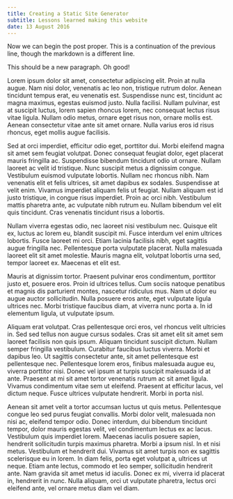 ```yaml
---
title: Creating a Static Site Generator
subtitle: Lessons learned making this website
date: 13 August 2016
---
```

Now we can begin the post proper.
This is a continuation of the previous line, though the markdown is a different
line.

This should be a new paragraph.  Oh good!

Lorem ipsum dolor sit amet, consectetur adipiscing elit. Proin at nulla augue.
Nam nisi dolor, venenatis ac leo non, tristique rutrum dolor. Aenean tincidunt
tempus erat, eu venenatis est. Suspendisse nunc est, tincidunt ac magna
maximus, egestas euismod justo. Nulla facilisi. Nullam pulvinar, est at
suscipit luctus, lorem sapien rhoncus lorem, nec consequat lectus risus vitae
ligula. Nullam odio metus, ornare eget risus non, ornare mollis est. Aenean
consectetur vitae ante sit amet ornare. Nulla varius eros id risus rhoncus,
eget mollis augue facilisis.

Sed at orci imperdiet, efficitur odio eget, porttitor dui. Morbi eleifend magna
sit amet sem feugiat volutpat. Donec consequat feugiat dolor, eget placerat
mauris fringilla ac. Suspendisse bibendum tincidunt odio ut ornare. Nullam
laoreet ac velit id tristique. Nunc suscipit metus a dignissim congue.
Vestibulum euismod vulputate lobortis. Nullam nec rhoncus nibh. Nam venenatis
elit et felis ultrices, sit amet dapibus ex sodales. Suspendisse at velit enim.
Vivamus imperdiet aliquam felis ut feugiat. Nullam aliquam est id justo
tristique, in congue risus imperdiet. Proin ac orci nibh. Vestibulum mattis
pharetra ante, ac vulputate nibh rutrum eu. Nullam bibendum vel elit quis
tincidunt. Cras venenatis tincidunt risus a lobortis.

Nullam viverra egestas odio, nec laoreet nisi vestibulum nec. Quisque elit ex,
luctus ac lorem eu, blandit suscipit mi. Fusce interdum vel enim ultrices
lobortis. Fusce laoreet mi orci. Etiam lacinia facilisis nibh, eget sagittis
augue fringilla nec. Pellentesque porta vulputate placerat. Nulla malesuada
laoreet elit sit amet molestie. Mauris magna elit, volutpat lobortis urna sed,
tempor laoreet ex. Maecenas et elit est.

Mauris at dignissim tortor. Praesent pulvinar eros condimentum, porttitor justo
et, posuere eros. Proin id ultrices tellus. Cum sociis natoque penatibus et
magnis dis parturient montes, nascetur ridiculus mus. Nam ut dolor eu augue
auctor sollicitudin. Nulla posuere eros ante, eget vulputate ligula ultrices
nec. Morbi tristique faucibus diam, at viverra nunc porta a. In id elementum
ligula, ut vulputate ipsum.

Aliquam erat volutpat. Cras pellentesque orci eros, vel rhoncus velit ultricies
in. Sed sed tellus non augue cursus sodales. Cras sit amet elit sit amet sem
laoreet facilisis non quis ipsum. Aliquam tincidunt suscipit dictum. Nullam
semper fringilla vestibulum. Curabitur faucibus luctus viverra. Morbi et
dapibus leo. Ut sagittis consectetur ante, sit amet pellentesque est
pellentesque nec. Pellentesque lorem eros, finibus malesuada augue eu, viverra
porttitor nisi. Donec vel ipsum at turpis suscipit malesuada id at ante.
Praesent at mi sit amet tortor venenatis rutrum ac sit amet ligula. Vivamus
condimentum vitae sem ut eleifend. Praesent at efficitur lacus, vel dictum
neque. Fusce ultrices vulputate hendrerit. Morbi in porta nisl.

Aenean sit amet velit a tortor accumsan luctus ut quis metus. Pellentesque
congue leo sed purus feugiat convallis. Morbi dolor velit, malesuada non nisi
ac, eleifend tempor odio. Donec interdum, dui bibendum tincidunt tempor, dolor
mauris egestas velit, vel condimentum lectus ex ac lacus. Vestibulum quis
imperdiet lorem. Maecenas iaculis posuere sapien, hendrerit sollicitudin turpis
maximus pharetra. Morbi a ipsum nisl. In et nisi metus. Vestibulum et hendrerit
dui. Vivamus sit amet turpis non ex sagittis scelerisque eu in lorem. In diam
felis, porta eget volutpat a, ultrices ut neque. Etiam ante lectus, commodo et
leo semper, sollicitudin hendrerit ante. Nam gravida sit amet metus id iaculis.
Donec ex mi, viverra id placerat in, hendrerit in nunc. Nulla aliquam, orci ut
vulputate pharetra, lectus orci eleifend ante, vel ornare metus diam vel diam.
